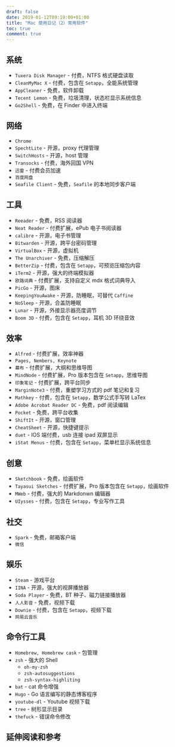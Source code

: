 ```yaml
---
draft: false
date: 2019-01-12T09:19:09+01:00
title: "Mac 使用日记（2）常用软件"
toc: true
comment: true
---
```


## 系统

- `Tuxera Disk Manager` - 付费，NTFS 格式硬盘读取
- `CleanMyMac X` - 付费，包含在 `Setapp`，全能系统管理
- `AppCleaner` - 免费，软件卸载
- `Tecent Lemon` - 免费，垃圾清理，状态栏显示系统信息
- `Go2Shell` - 免费，在 Finder 中进入终端

## 网络

- `Chrome`
- `SpechtLite` - 开源，proxy 代理管理
- `SwitchHosts` - 开源，host 管理
- `Transocks` - 付费，海外回国 VPN
- `迅雷` - 付费会员加速
- `百度网盘`
- `Seafile Client` - 免费，`Seafile` 的本地同步客户端

## 工具

- `Reeader` - 免费，RSS 阅读器
- `Neat Reader` - 付费扩展，ePub 电子书阅读器
- `calibre` - 开源，电子书管理
- `Bitwarden` - 开源，跨平台密码管理
- `VirtualBox` - 开源，虚拟机
- `The Unarchiver` - 免费，压缩解压
- `BetterZip` - 付费，包含在 `Setapp`，可预览压缩包内容
- `iTerm2` - 开源，强大的终端模拟器
- `欧路词典` - 付费扩展，支持自定义 mdx 格式词典导入
- `PicGo` - 开源，图床
- `KeepingYouAwake` - 开源，防睡眠，可替代 `Caffine`
- `NoSleep` - 开源，合盖防睡眠
- `Lunar` - 开源，外接显示器亮度调节
- `Boom 3D` - 付费，包含在 `Setapp`，耳机 3D 环绕音效

## 效率

- `Alfred` - 付费扩展，效率神器
- `Pages, Nembers, Keynote`
- `幕布` - 付费扩展，大纲和思维导图
- `MindNode` - 付费扩展，Pro 版本包含在 `Setapp`，思维导图
- `印象笔记` - 付费扩展，跨平台同步
- `MarginNote3` - 付费，重塑学习方式的 pdf 笔记和复习
- `Mathkey` - 付费，包含在 `Setapp`，数学公式手写转 LaTex
- `Adobe Acrobat Reader DC` - 免费，pdf 阅读编辑
- `Pocket` - 免费，跨平台收集
- `ShiftIt` - 开源，窗口管理
- `CheatSheet` - 开源，快捷键提示
- `duet` - IOS 端付费，usb 连接 ipad 双屏显示
- `iStat Menus` - 付费，包含在 `Setapp`，菜单栏显示系统信息

## 创意

- `Sketchbook` - 免费，绘画软件
- `Tayasui Sketches` - 付费扩展，Pro 版本包含在 `Setapp`，绘画软件
- `MWeb` - 付费，强大的 Markdonwn 编辑器
- `UIysses` - 付费，包含在 `Setapp`，专业写作工具

## 社交

- `Spark` - 免费，邮箱客户端
- `微信`

## 娱乐

- `Steam` - 游戏平台
- `IINA` - 开源，强大的视屏播放器
- `Soda Player` - 免费，BT 种子、磁力链接播放器
- `人人影音` - 免费，视频下载
- `Downie` - 付费，包含在 `Setapp`，视频下载
- `网易云音乐`

## 命令行工具

- `Homebrew, Homebrew cask` - 包管理
- `zsh` - 强大的 Shell
    - `oh-my-zsh`
    - `zsh-autosuggestions`
    - `zsh-syntax-highliting`
- `bat` - cat 命令增强
- `Hugo` - Go 语言编写的静态博客程序
- `youtube-dl` - Youtube 视频下载
- `tree` - 树形显示目录
- `thefuck` - 错误命令修改

## 延伸阅读和参考